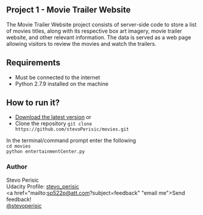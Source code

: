 
## Project 1 - Movie Trailer Website

The Movie Trailer Website project consists of server-side code to store a list
of movies titles, along with its respective box art imagery, movie trailer
website, and other relevant information. The data is served as a web page 
allowing visitors to review the movies and watch the trailers.

## Requirements
<ul>
	<li>Must be connected to the internet</li>
	<li>Python 2.7.9 installed on the machine</li>
</ul>

## How to run it?
<ul>
	<li><a href="https://github.com/stevoPerisic/movies/archive/master.zip">Download the latest version</a> or</li>
	<li>Clone the repository <code>git clone https://github.com/stevoPerisic/movies.git</code></li>
</ul> 
In the terminal/command prompt enter the following<br>
<code>cd movies</code><br>
<code>python entertainmentCenter.py</code>

### Author
Stevo Perisic<br/>
Udacity Profile: <a href="http://discussions.udacity.com/users/stevo_perisic/activity">stevo_perisic</a><br>
<a href="mailto:sp522p@att.com?subject=feedback" "email me">Send feedback!</a><br>
<a href="https://twitter.com/stevoperisic">@stevoperisic</a>